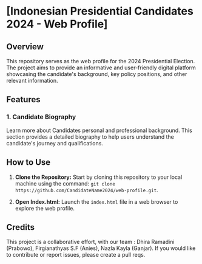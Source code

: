 # [Indonesian Presidential Candidates 2024 - Web Profile]

## Overview

This repository serves as the web profile for the 2024 Presidential Election. The project aims to provide an informative and user-friendly digital platform showcasing the candidate's background, key policy positions, and other relevant information.

## Features

### 1. Candidate Biography

Learn more about Candidates personal and professional background. This section provides a detailed biography to help users understand the candidate's journey and qualifications.
## How to Use

1. **Clone the Repository:** Start by cloning this repository to your local machine using the command: `git clone https://github.com/CandidateName2024/web-profile.git`.

2. **Open Index.html:** Launch the `index.html` file in a web browser to explore the web profile.

## Credits

This project is a collaborative effort, with our team : Dhira Ramadini (Prabowo), Firgianathyas S.F (Anies), Nazla Kayla (Ganjar). If you would like to contribute or report issues, please create a pull reqs.
